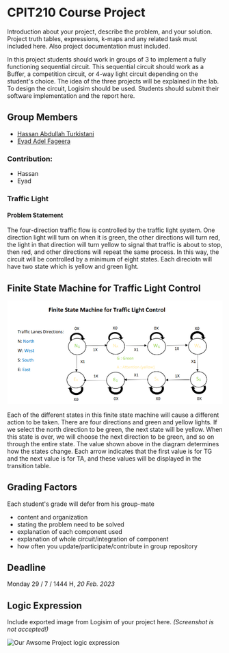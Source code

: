# CPIT210 Course Project
Introduction about your project, describe the problem, and your solution. Project truth tables, expressions, k-maps and any related task must included here. Also project documentation must included.

In this project students should work in groups of 3 to implement a fully functioning sequential circuit. This sequential circuit should work as a Buffer, a competition circuit, or 4-way light circuit depending on the student's choice. The idea of the three projects will be explained in the lab. To design the circuit, Logisim should be used. Students should submit their software implementation and the report here. 

## Group Members
[comment]: <> (each group memeber should write his first, middle and last name with link to his GitHub account)
- [Hassan Abdullah Turkistani](https://github.com/HassanHAT)
- [Eyad Adel Fageera](https://github.com/EyadFageera)


[comment]: <> (Students should include the contribution percentage of each group member.)
[comment]: <> (Example:)
### Contribution:
- Hassan
- Eyad



### Traffic Light
#### Problem Statement
The four-direction traffic flow is controlled by the traffic light system. One direction light will turn on when it is green, the other directions will turn red, the light in that direction will turn yellow to signal that traffic is about to stop, then red, and other directions will repeat the same process. In this way, the circuit will be controlled by a minimum of eight states. Each direciotn will have two state which is yellow and green light.        


## Finite State Machine for Traffic Light Control

![Finite State](/images/Finite-State-Machine.png)

Each of the different states in this finite state machine will cause a different action to be taken. There are four directions and green and yellow lights. If we select the north direction to be green, the next state will be yellow. When this state is over, we will choose the next direction to be green, and so on through the entire state. The value shown above in the diagram determines how the states change. Each arrow indicates that the first value is for TG and the next value is for TA, and these values will be displayed in the transition table.


## Grading Factors
Each student's grade will defer from his group-mate 
- content and organization
- stating the problem need to be solved
- explanation of each component used
- explanation of whole circuit/integration of component
- how often you update/participate/contribute in group repository

## Deadline
Monday 29 / 7 / 1444 H, *20 Feb. 2023*

## Logic Expression
Include exported image from Logisim of your project here. *(Screenshot is not accepted!)*

![Our Awsome Project logic expression](/images/logic-expression.png)


